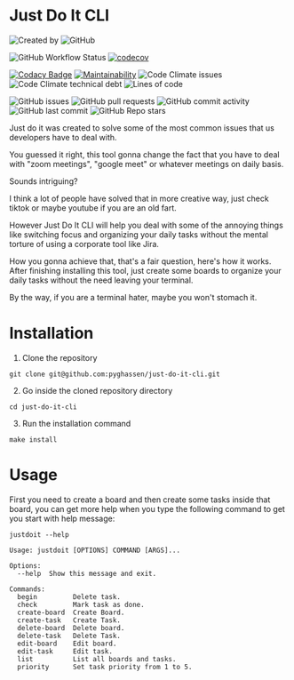 # Just Do It CLI

![Created by](https://img.shields.io/badge/Created%20by-Ghassen%20Telmoudi%20%C2%A9-blue)
![GitHub](https://img.shields.io/github/license/pyghassen/just-do-it-cli)

![GitHub Workflow Status](https://img.shields.io/github/workflow/status/pyghassen/just-do-it-cli/Just%20Do%20it%20CLI?logo=github)
[![codecov](https://codecov.io/gh/pyghassen/just-do-it-cli/branch/master/graph/badge.svg?token=8JI1NOE6PO)](https://codecov.io/gh/pyghassen/just-do-it-cli)

[![Codacy Badge](https://app.codacy.com/project/badge/Grade/8f988bfd9a184950bc3f681f6130c0e5)](https://www.codacy.com/gh/pyghassen/just-do-it-cli/dashboard?utm_source=github.com&amp;utm_medium=referral&amp;utm_content=pyghassen/just-do-it-cli&amp;utm_campaign=Badge_Grade)
[![Maintainability](https://api.codeclimate.com/v1/badges/aa5d2559a2ff5009093d/maintainability)](https://codeclimate.com/github/pyghassen/just-do-it-cli/maintainability)
![Code Climate issues](https://img.shields.io/codeclimate/issues/pyghassen/just-do-it-cli?logo=codeclimate)
![Code Climate technical debt](https://img.shields.io/codeclimate/tech-debt/pyghassen/just-do-it-cli?logo=codeclimate)
![Lines of code](https://img.shields.io/tokei/lines/github/pyghassen/just-do-it-cli)

![GitHub issues](https://img.shields.io/github/issues-raw/pyghassen/just-do-it-cli?logo=github)
![GitHub pull requests](https://img.shields.io/github/issues-pr/pyghassen/just-do-it-cli?logo=github)
![GitHub commit activity](https://img.shields.io/github/commit-activity/m/pyghassen/just-do-it-cli?logo=github)
![GitHub last commit](https://img.shields.io/github/last-commit/pyghassen/just-do-it-cli?logo=github)
![GitHub Repo stars](https://img.shields.io/github/stars/pyghassen/just-do-it-cli?style=social)

Just do it was created to solve some of the most common issues that us developers have to deal with.

You guessed it right, this tool gonna change the fact that you have to deal with "zoom meetings", "google meet" or whatever meetings on daily basis.

Sounds intriguing?

I think a lot of people have solved that in more creative way, just check tiktok or maybe youtube if you are an old fart.

However Just Do It CLI will help you deal with some of the annoying things like switching focus and organizing your daily tasks without the mental torture of using a corporate tool like Jira.

How you gonna achieve that, that's a fair question, here's how it works.
After finishing installing this tool, just create some boards to organize your daily tasks without the need leaving your terminal.

By the way, if you are a terminal hater, maybe you won't stomach it.

# Installation

 1. Clone the repository

```
git clone git@github.com:pyghassen/just-do-it-cli.git
```
 2. Go inside the cloned repository directory

```
cd just-do-it-cli
```
 3. Run the installation command

```
make install
```

# Usage

First you need to create a board and then create some tasks inside that board, you can get more help when you type the following command to get you start with help message:

```
justdoit --help

Usage: justdoit [OPTIONS] COMMAND [ARGS]...

Options:
  --help  Show this message and exit.

Commands:
  begin         Delete task.
  check         Mark task as done.
  create-board  Create Board.
  create-task   Create Task.
  delete-board  Delete board.
  delete-task   Delete Task.
  edit-board    Edit board.
  edit-task     Edit task.
  list          List all boards and tasks.
  priority      Set task priority from 1 to 5.

```
